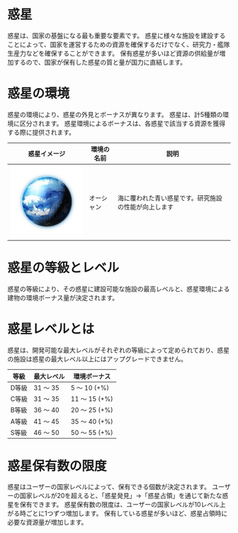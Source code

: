 # 惑星
惑星は、国家の基盤になる最も重要な要素です。
惑星に様々な施設を建設することによって、国家を運営するための資源を確保するだけでなく、研究力・艦隊生産力などを確保することができます。
保有惑星が多いほど資源の供給量が増加するので、国家が保有した惑星の質と量が国力に直結します。


# 惑星の環境
惑星の環境により、惑星の外見とボーナスが異なります。
惑星は、計5種類の環境に区分されます。
惑星環境によるボーナスは、各惑星で該当する資源を獲得する際に提供されます。

| 惑星イメージ | 環境の名前 | 説明 |
| --- | --- | --- |
|![](_images/1431592465.jpg) | オーシャン | 海に覆われた青い惑星です。研究施設の性能が向上します |

# 惑星の等級とレベル
惑星の等級により、その惑星に建設可能な施設の最高レベルと、惑星環境による建物の環境ボーナス量が決定されます。

# 惑星レベルとは
惑星は、開発可能な最大レベルがそれぞれの等級によって定められており、惑星の施設は惑星の最大レベル以上にはアップグレードできません。

| 等級 | 最大レベル | 環境ボーナス |
|---|---|---|
|D等級|	31 ～ 35	|5 ～ 10 (+%)|
|C等級|	31 ～ 35	|11 ～ 15 (+%)|
|B等級|	36 ～ 40	|20 ～ 25 (+%)|
|A等級|	41 ～ 45	|35 ～ 40 (+%)|
|S等級|	46 ～ 50	|50 ～ 55 (+%)|

# 惑星保有数の限度
惑星はユーザーの国家レベルによって、保有できる個数が決定されます。
ユーザーの国家レベルが20を超えると、「惑星発見」→「惑星占領」を通じて新たな惑星を保有できます。
惑星保有数の限度は、ユーザーの国家レベルが10レベル上がる時ごとに1つずつ増加します。
保有している惑星が多いほど、惑星占領時に必要な資源量が増加します。
